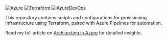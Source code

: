 [![Azure](https://img.shields.io/badge/Powered%20By-Azure-blue)](https://azure.microsoft.com/)
[![Terraform](https://img.shields.io/badge/Managed%20By-Terraform-blueviolet)](https://www.terraform.io/)
[![AzureDevOps](https://img.shields.io/badge/Cloud-AzureDevOps-informational?style=flat-square&logo=azure-devops&logoColor=white&color=007CF0)](https://azure.microsoft.com/en-us/services/devops/)


This repository contains scripts and configurations for provisioning infrastructure using Terraform, paired with Azure Pipelines for automation.

Read my full article on [Architecting in Azure](https://selmouni.hashnode.dev/exploring-azure-architectures) for detailed insights.
